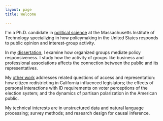 ```yaml
---
layout: page
title: Welcome

---
```



I'm a Ph.D. candidate in [political
science](http://web.mit.edu/polisci/index.html) at the Massachusetts Institute
of Technology specializing in how policymaking in the United States responds to
public opinion and interest-group activity.

In my [dissertation](research), I examine how organized groups mediate policy
responsiveness. I study how the activity of groups like business and
professional associations affects the connection between the public and its
representatives.

My [other work](research) addresses related questions of access and representation: how
citizen redistricting in California influenced legislators; the effects of
personal interactions with ID requirements on voter perceptions of the
election system; and the dynamics of partisan polarization in the American
public.

My technical interests are in unstructured data and natural language processing;
survey methods; and research design for causal inference. 

